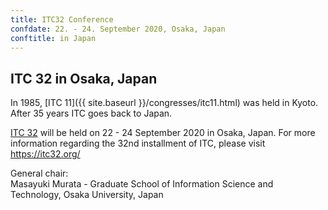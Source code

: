 ```yaml
---
title: ITC32 Conference
confdate: 22. - 24. September 2020, Osaka, Japan
conftitle: in Japan
---
```


## ITC 32 in Osaka, Japan

In 1985, [ITC 11]({{ site.baseurl }}/congresses/itc11.html) was held in Kyoto. After 35 years ITC goes back to Japan.


[ITC 32](https://itc32.org/) will be held on 22 - 24 September 2020 in Osaka, Japan. For more information regarding the 32nd installment of ITC, please visit <https://itc32.org/>


General chair:<br/>
Masayuki Murata - Graduate School of Information Science and Technology, Osaka University, Japan



